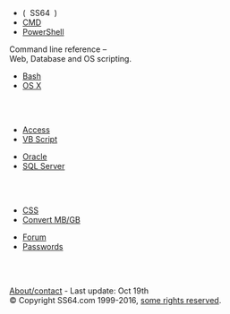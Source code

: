 
<div class="tnav"><ul>
<li id="logo"> ( &nbsp;SS64 &nbsp;)</li>
<li class="tbtn first"><a href="nt/index.html">CMD</a></li>
<li class="tbtn"><a href="ps/index.html">PowerShell</a></li>
</ul></div>
<p id="strapline">Command line reference –<br>
Web, Database and OS scripting.</p>

<div class="tnav"><ul>

<li class="tbtn first"><a href="bash/index.html">Bash</a></li>
<li class="tbtn"><a href="osx/index.html">OS X</a></li>
</ul></div>

<br><br>

<div class="tnav"><ul>

<li class="tbtn first"><a href="access/index.html">Access</a></li>
<li class="tbtn"><a href="vb/index.html">VB Script</a></li>
</ul></div>

<div class="tnav"><ul>

<li class="tbtn first"><a href="ora/index.html">Oracle</a></li>
<li class="tbtn"><a href="sql/index.html">SQL Server</a></li>
</ul></div>

<br><br>

<div class="tnav"><ul>

<li class="tbtn first"><a href="css/index.html">CSS</a></li>
<li class="tbtn"><a href="convert.html">Convert MB/GB</a></li>
</ul></div>
<div class="tnav"><ul>

<li class="tbtn first"><a href="http://ss64.org/">Forum</a></li>
<li class="tbtn"><a href="pass/pass.html">Passwords</a></li>
</ul></div>

<br><br>

<p class="footer"><a href="docs/index.html">About/contact</a>
- Last update: Oct 19th<br>
© Copyright SS64.com 1999-2016, <a href="docs/copyright.html">some rights reserved</a>.</p>

